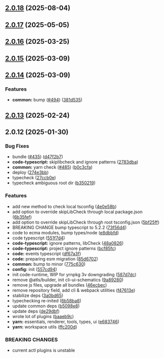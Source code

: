 ## [2.0.18](https://github.com/atls/raijin/compare/@atls/code-typescript@2.0.17...@atls/code-typescript@2.0.18) (2025-08-04)

## [2.0.17](https://github.com/atls/raijin/compare/@atls/code-typescript@2.0.16...@atls/code-typescript@2.0.17) (2025-05-05)

## [2.0.16](https://github.com/atls/raijin/compare/@atls/code-typescript@2.0.15...@atls/code-typescript@2.0.16) (2025-03-25)

## [2.0.15](https://github.com/atls/raijin/compare/@atls/code-typescript@2.0.14...@atls/code-typescript@2.0.15) (2025-03-09)

## [2.0.14](https://github.com/atls/raijin/compare/@atls/code-typescript@2.0.13...@atls/code-typescript@2.0.14) (2025-03-09)

### Features

- **common:** bump ([#494](https://github.com/atls/raijin/issues/494)) ([381d535](https://github.com/atls/raijin/commit/381d5357c2818e157330933edb9256936d251ca3))

## [2.0.13](https://github.com/atls/raijin/compare/@atls/code-typescript@2.0.12...@atls/code-typescript@2.0.13) (2025-02-24)

## 2.0.12 (2025-01-30)

### Bug Fixes

- bundle ([#435](https://github.com/atls/raijin/issues/435)) ([d47f2b7](https://github.com/atls/raijin/commit/d47f2b72c7038339a5df54702ec0af5a9cd5f886))
- **code-typescript:** skiplibcheck and ignore patterns ([2783dba](https://github.com/atls/raijin/commit/2783dba005b9f3e90dc954bf82b53c9ffa4f5f2a))
- **common:** yarn check ([#485](https://github.com/atls/raijin/issues/485)) ([b0c3cfa](https://github.com/atls/raijin/commit/b0c3cfad8f559c55691ca733c7a3a7b3cd00c4d8))
- deploy ([274e3bb](https://github.com/atls/raijin/commit/274e3bb74343a3bae1afbc8fb3947cb62d7f1f89))
- typecheck ([27ccb0e](https://github.com/atls/raijin/commit/27ccb0ef63898afd00b830952914e060b8dd5593))
- typecheck ambiguous root dir ([b350219](https://github.com/atls/raijin/commit/b3502198bb6ed94c785549afc97d5b20e937b160))

### Features

- add new method to check local tsconfig ([4e0e58b](https://github.com/atls/raijin/commit/4e0e58b31ea33f064ebe062c8b6e3f70cebba40a))
- add option to override skipLibCheck through local package.json ([6b35fef](https://github.com/atls/raijin/commit/6b35fef23135c1dfa014995f18112f3dd7a7eddf))
- add option to override skipLibCheck through root tsconfig.json ([5bf25ff](https://github.com/atls/raijin/commit/5bf25ff715d2e6f7096544a19955099a53407ff2))
- BREAKING CHANGE bump typescript to 5.2.2 ([73f56d4](https://github.com/atls/raijin/commit/73f56d4670a0df3183bc29518cbabc238c03c352))
- code to ecma modules, bump types/node ([e8dbbfd](https://github.com/atls/raijin/commit/e8dbbfd6891ef59fbd40cb978792f5f6b2642f11))
- code typescript ([551f7d4](https://github.com/atls/raijin/commit/551f7d4e4e578c219bf0b6f03a1d749067fc7c51))
- **code-typescript:** ignore patterns, libCheck ([48a0826](https://github.com/atls/raijin/commit/48a0826330c17182e58f4d93998ed00d7940519f))
- **code-typescript:** project ignore patterns ([bcf85fc](https://github.com/atls/raijin/commit/bcf85fc55ee0289b04afb7019876f7f1bf4541bb))
- **code:** events typescript ([df67a3f](https://github.com/atls/raijin/commit/df67a3f31bcc4545f74f313c5015dbc6d9dedc63))
- **code:** preparing esm migration ([85d6702](https://github.com/atls/raijin/commit/85d6702f217df0e0e6e978a98599d1cb1a61f87c))
- **common:** bump to minor ([775c630](https://github.com/atls/raijin/commit/775c630061f91970a65e34afabeea8d029e02176))
- **config:** init ([557cd94](https://github.com/atls/raijin/commit/557cd9458c527b060e02316bc35469e208a800f2))
- init code-runtime, WIP for yrnpkg 3v downgrading ([587d7dc](https://github.com/atls/raijin/commit/587d7dc75c6b08c2a4b0a0b4bf380939de83a6c3))
- remove @atls/builder, init cli-ui-schematics ([9a89280](https://github.com/atls/raijin/commit/9a892802fc3571f5ca46da67dcd10dcdc016e476))
- remove js files, upgrade all bundles ([46ecbec](https://github.com/atls/raijin/commit/46ecbec27339babc3c0c894b29c544e6c554e7b2))
- remove repository field, add cli & webpack utilities ([f47613e](https://github.com/atls/raijin/commit/f47613e9784e9eea86ed98e712198b000ca5766d))
- stabilize deps ([3a0bd65](https://github.com/atls/raijin/commit/3a0bd65071d207c2cb22cfe05b664d37d5f7a4c9))
- typechecking re-inited ([6b58ba8](https://github.com/atls/raijin/commit/6b58ba842ca4e02d17a00ad084b37dfed096e5be))
- update common deps ([b5098e8](https://github.com/atls/raijin/commit/b5098e843c0153a476c16ae8607ba2b598accb60))
- update deps ([de29dbf](https://github.com/atls/raijin/commit/de29dbffcc0c1b9cf081825987e733352b1761a7))
- wrote lot of plugins ([baaeb9c](https://github.com/atls/raijin/commit/baaeb9ca7c42471c53113ec2abdcece5340ec235))
- **yarn:** essentials, renderer, tools, types, ui ([e683746](https://github.com/atls/raijin/commit/e683746e203e1d8486c1f4d92d9d9d8f785f84ee))
- **yarn:** workspace utils ([ffc200d](https://github.com/atls/raijin/commit/ffc200d0f0cf6444fe9053a7f046a5d039f79177))

### BREAKING CHANGES

- current actl plugins is unstable
